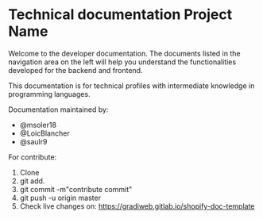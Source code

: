 # Technical documentation Project Name

Welcome to the <project-name> developer documentation. The documents listed in the navigation area on the left will help you understand the functionalities developed for the backend and frontend.

This documentation is for technical profiles with intermediate knowledge in programming languages.

Documentation maintained by:
- @msoler18
- @LoicBlancher
- @saulr9

For contribute:

1. Clone
2. git add.
3. git commit -m"contribute commit"
4. git push -u origin master
5. Check live changes on: https://gradiweb.gitlab.io/shopify-doc-template